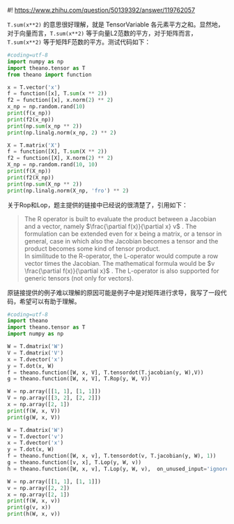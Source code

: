#! https://www.zhihu.com/question/50139392/answer/119762057

[comment]: <> (Answer URL: https://www.zhihu.com/question/50139392/answer/119762057)
[comment]: <> (Question Title: 求教theano中基础教程中Jacobian和Hessian矩阵部分的一些问题?)
[comment]: <> (Author Name: 采石工)
[comment]: <> (Create Time: 2016-08-30 23:33:51)

`T.sum(x**2)` 的意思很好理解，就是 TensorVariable 各元素平方之和。显然地，对于向量而言，`T.sum(x**2)` 等于向量L2范数的平方，对于矩阵而言，`T.sum(x**2)` 等于矩阵F范数的平方。测试代码如下：  

    
```python
#coding=utf-8
import numpy as np
import theano.tensor as T
from theano import function

x = T.vector('x')
f = function([x], T.sum(x ** 2))
f2 = function([x], x.norm(2) ** 2)
x_np = np.random.rand(10)
print(f(x_np))
print(f2(x_np))
print(np.sum(x_np ** 2))
print(np.linalg.norm(x_np, 2) ** 2)

X = T.matrix('X')
f = function([X], T.sum(X ** 2))
f2 = function([X], X.norm(2) ** 2)
X_np = np.random.rand(10, 10)
print(f(X_np))
print(f2(X_np))
print(np.sum(X_np ** 2))
print(np.linalg.norm(X_np, 'fro') ** 2)
```

  
关于Rop和Lop，题主提供的链接中已经说的很清楚了，引用如下：  

> The R operator is built to evaluate the product between a Jacobian and a
> vector, namely  $\frac{\partial f(x)}{\partial x} v$  . The formulation can
> be extended even for x being a matrix, or a tensor in general, case in which
> also the Jacobian becomes a tensor and the product becomes some kind of
> tensor product.  
>  In similitude to the R-operator, the L-operator would compute a row vector
> times the Jacobian. The mathematical formula would be  $v \frac{\partial
> f(x)}{\partial x}$  . The L-operator is also supported for generic tensors
> (not only for vectors).

原链接提供的例子难以理解的原因可能是例子中是对矩阵进行求导，我写了一段代码，希望可以有助于理解。  

    
```python
#coding=utf-8
import theano
import theano.tensor as T
import numpy as np

W = T.dmatrix('W')
V = T.dmatrix('V')
x = T.dvector('x')
y = T.dot(x, W)
f = theano.function([W, x, V], T.tensordot(T.jacobian(y, W),V))
g = theano.function([W, x, V], T.Rop(y, W, V))

W = np.array([[1, 1], [1, 1]])
V = np.array([[3, 2], [2, 2]])
x = np.array([2, 1])
print(f(W, x, V))
print(g(W, x, V))

W = T.dmatrix('W')
v = T.dvector('v')
x = T.dvector('x')
y = T.dot(x, W)
f = theano.function([W, x, v], T.tensordot(v, T.jacobian(y, W), 1))
g = theano.function([v, x], T.Lop(y, W, v))
h = theano.function([W, x, v], T.Lop(y, W, v),  on_unused_input='ignore')

W = np.array([[1, 1], [1, 1]])
v = np.array([2, 2])
x = np.array([2, 1])
print(f(W, x, v))
print(g(v, x))
print(h(W, x, v))
```

